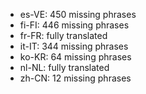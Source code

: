 - es-VE: 450 missing phrases
- fi-FI: 446 missing phrases
- fr-FR: fully translated
- it-IT: 344 missing phrases
- ko-KR: 64 missing phrases
- nl-NL: fully translated
- zh-CN: 12 missing phrases
